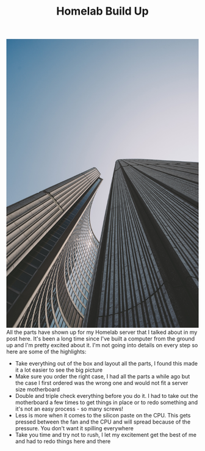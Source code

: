 ﻿---
title: Homelab Build Up
subTitle: Got all the parts so time to combine
category: "Hardware"
cover: scott-webb-55604-unsplash.jpg
---
![Unsplash](scott-webb-55604-unsplash.jpg)
All the parts have shown up for my Homelab server that I talked about in my post here. It's been a long time since I've built a computer from the ground up and I'm pretty excited about it. I'm not going into details on every step so here are some of the highlights:

- Take everything out of the box and layout all the parts, I found this made it a lot easier to see the big picture
- Make sure you order the right case, I had all the parts a while ago but the case I first ordered was the wrong one and would not fit a server size motherboard
- Double and triple check everything before you do it. I had to take out the motherboard a few times to get things in place or to redo something and it's not an easy process - so many screws!
- Less is more when it comes to the silicon paste on the CPU. This gets pressed between the fan and the CPU and will spread because of the pressure. You don't want it spilling everywhere
- Take you time and try not to rush, I let my excitement get the best of me and had to redo things here and there
